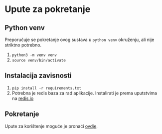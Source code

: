 # Upute za pokretanje

## Python venv
Preporučuje se pokretanje ovog sustava u `python venv` okruženju, ali nije striktno potrebno.
1. `python3 -m venv venv`
2. `source venv/bin/activate`


## Instalacija zavisnosti
1. `pip install -r requirements.txt`
2. Potrebna je redis baza za rad aplikacije. Instalirati je prema uputstvima na [redis.io](https://redis.io/download)

## Pokretanje
Upute za korištenje moguće je pronaći [ovdje](./opis_sustava.md#mogućnosti-sustava).